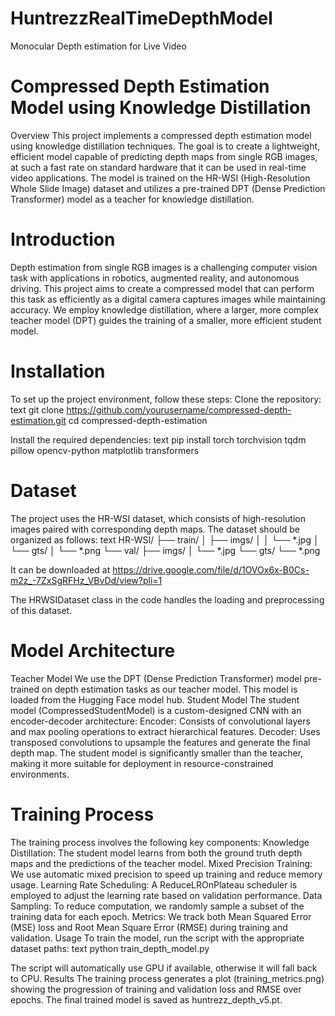 # HuntrezzRealTimeDepthModel
Monocular Depth estimation for Live Video

# Compressed Depth Estimation Model using Knowledge Distillation
Overview
This project implements a compressed depth estimation model using knowledge distillation techniques. The goal is to create a lightweight, efficient model capable of predicting depth maps from single RGB images, at such a fast rate on standard hardware that it can be used in real-time video applications. The model is trained on the HR-WSI (High-Resolution Whole Slide Image) dataset and utilizes a pre-trained DPT (Dense Prediction Transformer) model as a teacher for knowledge distillation.

# Introduction
Depth estimation from single RGB images is a challenging computer vision task with applications in robotics, augmented reality, and autonomous driving. This project aims to create a compressed model that can perform this task as efficiently as a digital camera captures images while maintaining accuracy. We employ knowledge distillation, where a larger, more complex teacher model (DPT) guides the training of a smaller, more efficient student model.

# Installation
To set up the project environment, follow these steps:
Clone the repository:
text
git clone https://github.com/yourusername/compressed-depth-estimation.git
cd compressed-depth-estimation

Install the required dependencies:
text
pip install torch torchvision tqdm pillow opencv-python matplotlib transformers

# Dataset
The project uses the HR-WSI dataset, which consists of high-resolution images paired with corresponding depth maps. The dataset should be organized as follows:
text
HR-WSI/
├── train/
│   ├── imgs/
│   │   └── *.jpg
│   └── gts/
│       └── *.png
└── val/
    ├── imgs/
    │   └── *.jpg
    └── gts/
        └── *.png

It can be downloaded at  https://drive.google.com/file/d/1OVOx6x-B0Cs-m2z_-7ZxSgRFHz_VBvDd/view?pli=1

The HRWSIDataset class in the code handles the loading and preprocessing of this dataset.

# Model Architecture
Teacher Model
We use the DPT (Dense Prediction Transformer) model pre-trained on depth estimation tasks as our teacher model. This model is loaded from the Hugging Face model hub.
Student Model
The student model (CompressedStudentModel) is a custom-designed CNN with an encoder-decoder architecture:
Encoder: Consists of convolutional layers and max pooling operations to extract hierarchical features.
Decoder: Uses transposed convolutions to upsample the features and generate the final depth map.
The student model is significantly smaller than the teacher, making it more suitable for deployment in resource-constrained environments.

# Training Process
The training process involves the following key components:
Knowledge Distillation: The student model learns from both the ground truth depth maps and the predictions of the teacher model.
Mixed Precision Training: We use automatic mixed precision to speed up training and reduce memory usage.
Learning Rate Scheduling: A ReduceLROnPlateau scheduler is employed to adjust the learning rate based on validation performance.
Data Sampling: To reduce computation, we randomly sample a subset of the training data for each epoch.
Metrics: We track both Mean Squared Error (MSE) loss and Root Mean Square Error (RMSE) during training and validation.
Usage
To train the model, run the script with the appropriate dataset paths:
text
python train_depth_model.py

The script will automatically use GPU if available, otherwise it will fall back to CPU.
Results
The training process generates a plot (training_metrics.png) showing the progression of training and validation loss and RMSE over epochs. The final trained model is saved as huntrezz_depth_v5.pt.
